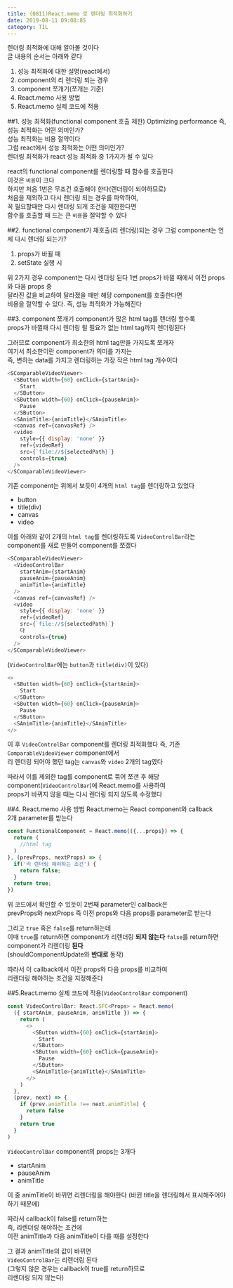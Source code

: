 ```yaml
---
title: (0811)React.memo 로 렌더링 최적화하기
date: 2019-08-11 09:08:85
category: TIL
---
```


렌더링 최적화에 대해 알아볼 것이다  
글 내용의 순서는 아래와 같다

1. 성능 최적화에 대한 설명(react에서)
2. component의 리 렌더링 되는 경우
3. component 쪼개기(쪼개는 기준)
4. React.memo 사용 방법
5. React.memo 실제 코드에 적용

##1. 성능 최적화(functional component 호출 제한)
Optimizing performance 즉, 성능 최적화는 어떤 의미인가?  
성능 최적화는 비용 절약이다  
그럼 react에서 성능 최적화는 어떤 의미인가?  
렌더링 최적화가 react 성능 최적화 중 1가지가 될 수 있다

react의 functional component를 렌더링할 때 함수를 호출한다  
이것은 `비용`이 크다  
하지만 처음 1번은 무조건 호출해야 한다(렌더링이 되야하므로)  
처음을 제외하고 다시 렌더링 되는 경우를 파악하여,  
꼭 필요할때만 다시 렌더링 되게 조건을 제한한다면  
함수를 호출할 때 드는 큰 `비용`을 절약할 수 있다

##2. functional component가 재호출(리 렌더링)되는 경우
그럼 component는 언제 다시 렌더링 되는가?

1. props가 바뀔 때
2. setState 실행 시

위 2가지 경우 component는 다시 렌더링 된다
1번 props가 바뀔 때에서 이전 props와 다음 props 중  
달라진 값을 비교하여 달라졌을 때만 해당 component를 호출한다면  
비용을 절약할 수 있다. 즉, 성능 최적화가 가능해진다

##3. component 쪼개기
component가 많은 html tag를 렌더링 할수록  
props가 바뀔때 다시 렌더링 될 필요가 없는 html tag까지 렌더링된다

그러므로 component가 최소한의 html tag만을 가지도록 쪼개자  
여기서 최소한이란 component가 의미를 가지는  
즉, 변하는 data를 가지고 렌더링하는 가장 작은 html tag 개수이다

```js
<SComparableVideoViewer>
  <SButton width={60} onClick={startAnim}>
    Start
  </SButton>
  <SButton width={60} onClick={pauseAnim}>
    Pause
  </SButton>
  <SAnimTitle>{animTitle}</SAnimTitle>
  <canvas ref={canvasRef} />
  <video
    style={{ display: 'none' }}
    ref={videoRef}
    src={`file://${selectedPath}`}
    controls={true}
  />
</SComparableVideoViewer>
```

기존 component는 위에서 보듯이 4개의 `html tag`를 렌더링하고 있었다

- button
- title(div)
- canvas
- video

이를 아래와 같이 2개의 `html tag`를 렌더링하도록
`VideoControlBar`라는 component를 새로 만들어 component를 쪼갰다

```js
<SComparableVideoViewer>
  <VideoControlBar
    startAnim={startAnim}
    pauseAnim={pauseAnim}
    animTitle={animTitle}
  />
  <canvas ref={canvasRef} />
  <video
    style={{ display: 'none' }}
    ref={videoRef}
    src={`file://${selectedPath}`}
    다
    controls={true}
  />
</SComparableVideoViewer>
```

(`VideoControlBar`에는 `button`과 `title(div)`이 있다)

```js
<>
  <SButton width={60} onClick={startAnim}>
    Start
  </SButton>
  <SButton width={60} onClick={pauseAnim}>
    Pause
  </SButton>
  <SAnimTitle>{animTitle}</SAnimTitle>
</>
```

이 후 `VideoControlBar` component를 렌더링 최적화했다
즉, 기존 `ComparableVideoViewer` component에서  
리 렌더링 되어야 했던 tag는 `canvas`와 `video` 2개의 tag였다

따라서 이를 제외한 tag를 component로 묶어 쪼갠 후
해당 component(`VideoControlBar`)에 React.memo를 사용하여  
props가 바뀌지 않을 때는 다시 렌더링 되지 않도록 수정했다

##4. React.memo 사용 방법
React.memo는 React component와 callback  
2개 parameter를 받는다

```js
const FunctionalComponent = React.memo(({...props}) => {
  return (
    //html tag
  )
}, (prevProps, nextProps) => {
  if('리 렌더링 해야하는 조건') {
    return false;
  }
  return true;
})
```

위 코드에서 확인할 수 있듯이 2번째 parameter인 callback은  
prevProps와 nextProps 즉 이전 props와 다음 props를 parameter로 받는다

그리고 `true` 혹은 `false`를 return하는데  
이때 `true`를 return하면 component가 리렌더링 **되지 않는다**
`false`를 return하면 component가 리렌더링 **된다**  
(shouldComponentUpdate와 **반대로** 동작)

따라서 이 callback에서 이전 props와 다음 props를 비교하여  
리렌더링 해야하는 조건을 지정해준다

##5.React.memo 실제 코드에 적용(`VideoControlBar` component)

```js
const VideoControlBar: React.SFC<Props> = React.memo(
  ({ startAnim, pauseAnim, animTitle }) => {
    return (
      <>
        <SButton width={60} onClick={startAnim}>
          Start
        </SButton>
        <SButton width={60} onClick={pauseAnim}>
          Pause
        </SButton>
        <SAnimTitle>{animTitle}</SAnimTitle>
      </>
    )
  },
  (prev, next) => {
    if (prev.animTitle !== next.animTitle) {
      return false
    }
    return true
  }
)
```

`VideoControlBar` component의 props는 3개다

- startAnim
- pauseAnim
- animTitle

이 중 animTitle이 바뀌면 리렌더링을 해야한다
(바뀐 title을 렌더링해서 표시해주어야 하기 때문에)

따라서 callback이 false를 return하는  
즉, 리렌더링 해야하는 조건에  
이전 animTitle과 다음 animTitle이 다를 때를 설정한다

그 결과 animTitle의 값이 바뀌면  
`VideoControlBar`는 리렌더링 된다  
(그렇지 않은 경우는 callback이 true를 return하므로  
리렌더링 되지 않는다)
